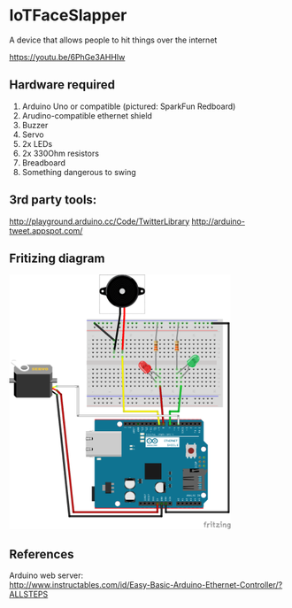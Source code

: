 # IoTFaceSlapper
A device that allows people to hit things over the internet

https://youtu.be/6PhGe3AHHIw

## Hardware required

1. Arduino Uno or compatible (pictured: SparkFun Redboard)
2. Arudino-compatible ethernet shield
3. Buzzer
4. Servo
5. 2x LEDs
6. 2x 330Ohm resistors
7. Breadboard
8. Something dangerous to swing


## 3rd party tools:

http://playground.arduino.cc/Code/TwitterLibrary
http://arduino-tweet.appspot.com/



## Fritizing diagram

<img src="SchematicFritz_bb.png" width="400">


## References
Arduino web server:  
http://www.instructables.com/id/Easy-Basic-Arduino-Ethernet-Controller/?ALLSTEPS


